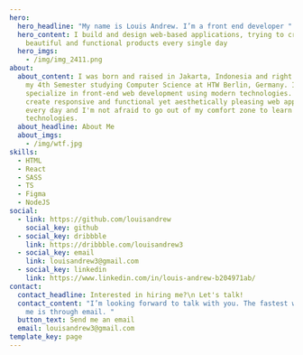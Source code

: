 ```yaml
---
hero:
  hero_headline: "My name is Louis Andrew. I’m a front end developer "
  hero_content: I build and design web-based applications, trying to create
    beautiful and functional products every single day
  hero_imgs:
    - /img/img_2411.png
about:
  about_content: I was born and raised in Jakarta, Indonesia and right now I’m on
    my 4th Semester studying Computer Science at HTW Berlin, Germany. I
    specialize in front-end web development using modern technologies. I try to
    create responsive and functional yet aesthetically pleasing web application
    every day and I'm not afraid to go out of my comfort zone to learn other new
    technologies.
  about_headline: About Me
  about_imgs:
    - /img/wtf.jpg
skills:
  - HTML
  - React
  - SASS
  - TS
  - Figma
  - NodeJS
social:
  - link: https://github.com/louisandrew
    social_key: github
  - social_key: dribbble
    link: https://dribbble.com/louisandrew3
  - social_key: email
    link: louisandrew3@gmail.com
  - social_key: linkedin
    link: https://www.linkedin.com/in/louis-andrew-b204971ab/
contact:
  contact_headline: Interested in hiring me?\n Let's talk!
  contact_content: "I’m looking forward to talk with you. The fastest way to reach
    me is through email. "
  button_text: Send me an email
  email: louisandrew3@gmail.com
template_key: page
---
```


